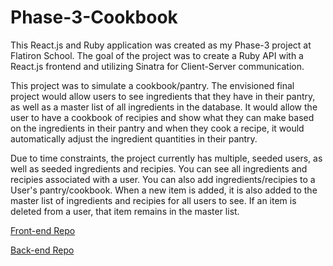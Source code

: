 # Phase-3-Cookbook

This React.js and Ruby application was created as my Phase-3 project at Flatiron School. 
The goal of the project was to create a Ruby API with a React.js frontend and utilizing Sinatra for Client-Server communication.

This project was to simulate a cookbook/pantry. The envisioned final project would allow users to see ingredients that they have in their pantry, as well as a master list of all ingredients in the database.
It would allow the user to have a cookbook of recipies and show what they can make based on the ingredients in their pantry and when they cook a recipe, it would automatically adjust the ingredient quantities in their pantry.

Due to time constraints, the project currently has multiple, seeded users, as well as seeded ingredients and recipies. You can see all ingredients and recipies associated with a user. You can also add ingredients/recipies to 
a User's pantry/cookbook. When a new item is added, it is also added to the master list of ingredients and recipies for all users to see. If an item is deleted from a user, that item remains in the master list.

[Front-end Repo](https://github.com/sassek70/Phase-3-Project-Frontend)

[Back-end Repo](https://github.com/sassek70/phase-3-sinatra-react-project)

